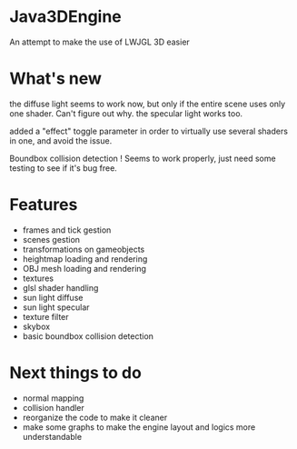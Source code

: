 # Java3DEngine
An attempt to make the use of LWJGL 3D easier

# What's new
the diffuse light seems to work now, but only if the entire scene uses only one shader. Can't figure out why.
the specular light works too.

added a "effect" toggle parameter in order to virtually use several shaders in one, and avoid the issue.

Boundbox collision detection ! Seems to work properly, just need some testing to see if it's bug free.

# Features
- frames and tick gestion
- scenes gestion
- transformations on gameobjects
- heightmap loading and rendering
- OBJ mesh loading and rendering
- textures
- glsl shader handling
- sun light diffuse
- sun light specular
- texture filter
- skybox
- basic boundbox collision detection

# Next things to do
- normal mapping
- collision handler
- reorganize the code to make it cleaner
- make some graphs to make the engine layout and logics more understandable
